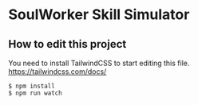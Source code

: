# SoulWorker Skill Simulator

## How to edit this project

You need to install TailwindCSS to start editing this file.
https://tailwindcss.com/docs/

```
$ npm install
$ npm run watch
```
